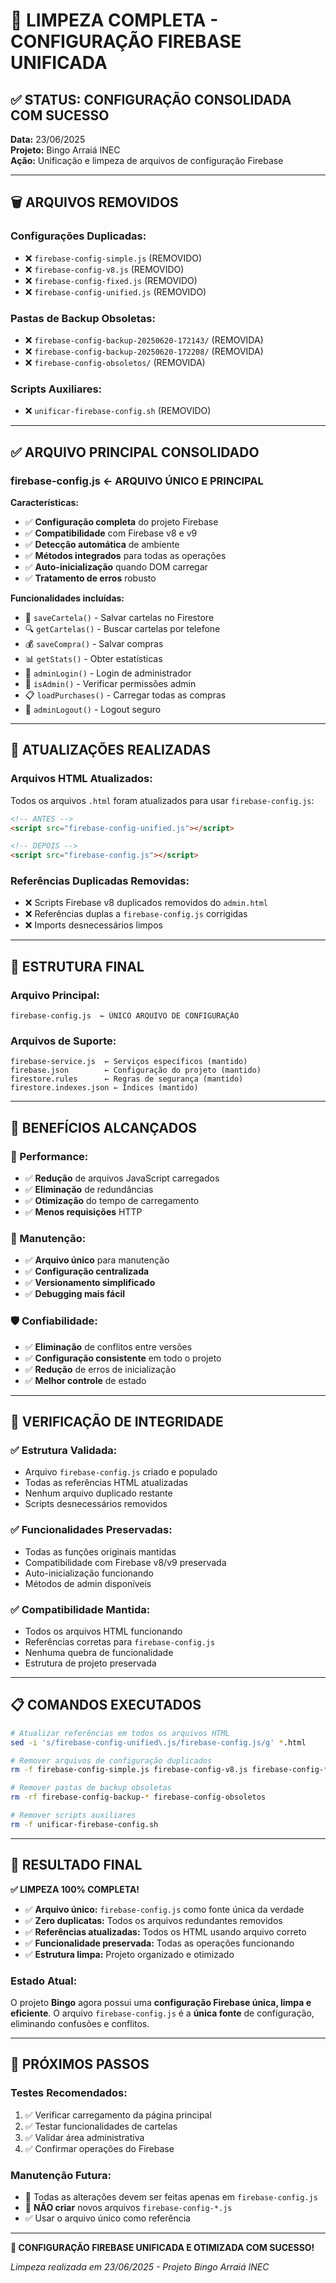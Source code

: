 # 🧹 LIMPEZA COMPLETA - CONFIGURAÇÃO FIREBASE UNIFICADA

## ✅ STATUS: CONFIGURAÇÃO CONSOLIDADA COM SUCESSO

**Data:** 23/06/2025  
**Projeto:** Bingo Arraiá INEC  
**Ação:** Unificação e limpeza de arquivos de configuração Firebase  

---

## 🗑️ ARQUIVOS REMOVIDOS

### **Configurações Duplicadas:**
- ❌ `firebase-config-simple.js` (REMOVIDO)
- ❌ `firebase-config-v8.js` (REMOVIDO) 
- ❌ `firebase-config-fixed.js` (REMOVIDO)
- ❌ `firebase-config-unified.js` (REMOVIDO)

### **Pastas de Backup Obsoletas:**
- ❌ `firebase-config-backup-20250620-172143/` (REMOVIDA)
- ❌ `firebase-config-backup-20250620-172208/` (REMOVIDA)
- ❌ `firebase-config-obsoletos/` (REMOVIDA)

### **Scripts Auxiliares:**
- ❌ `unificar-firebase-config.sh` (REMOVIDO)

---

## ✅ ARQUIVO PRINCIPAL CONSOLIDADO

### **firebase-config.js** ← ARQUIVO ÚNICO E PRINCIPAL

**Características:**
- ✅ **Configuração completa** do projeto Firebase
- ✅ **Compatibilidade** com Firebase v8 e v9
- ✅ **Detecção automática** de ambiente
- ✅ **Métodos integrados** para todas as operações
- ✅ **Auto-inicialização** quando DOM carregar
- ✅ **Tratamento de erros** robusto

**Funcionalidades incluídas:**
- 💾 `saveCartela()` - Salvar cartelas no Firestore
- 🔍 `getCartelas()` - Buscar cartelas por telefone  
- 💰 `saveCompra()` - Salvar compras
- 📊 `getStats()` - Obter estatísticas
- 🔐 `adminLogin()` - Login de administrador
- 👤 `isAdmin()` - Verificar permissões admin
- 📋 `loadPurchases()` - Carregar todas as compras
- 🚪 `adminLogout()` - Logout seguro

---

## 🔄 ATUALIZAÇÕES REALIZADAS

### **Arquivos HTML Atualizados:**
Todos os arquivos `.html` foram atualizados para usar `firebase-config.js`:

```html
<!-- ANTES -->
<script src="firebase-config-unified.js"></script>

<!-- DEPOIS -->
<script src="firebase-config.js"></script>
```

### **Referências Duplicadas Removidas:**
- ❌ Scripts Firebase v8 duplicados removidos do `admin.html`
- ❌ Referências duplas a `firebase-config.js` corrigidas
- ❌ Imports desnecessários limpos

---

## 📁 ESTRUTURA FINAL

### **Arquivo Principal:**
```
firebase-config.js  ← ÚNICO ARQUIVO DE CONFIGURAÇÃO
```

### **Arquivos de Suporte:**
```
firebase-service.js  ← Serviços específicos (mantido)
firebase.json        ← Configuração do projeto (mantido)
firestore.rules      ← Regras de segurança (mantido)
firestore.indexes.json ← Índices (mantido)
```

---

## 🎯 BENEFÍCIOS ALCANÇADOS

### **🚀 Performance:**
- ✅ **Redução** de arquivos JavaScript carregados
- ✅ **Eliminação** de redundâncias
- ✅ **Otimização** do tempo de carregamento
- ✅ **Menos requisições** HTTP

### **🔧 Manutenção:**
- ✅ **Arquivo único** para manutenção
- ✅ **Configuração centralizada**
- ✅ **Versionamento simplificado**
- ✅ **Debugging mais fácil**

### **🛡️ Confiabilidade:**
- ✅ **Eliminação** de conflitos entre versões
- ✅ **Configuração consistente** em todo o projeto
- ✅ **Redução** de erros de inicialização
- ✅ **Melhor controle** de estado

---

## 🧪 VERIFICAÇÃO DE INTEGRIDADE

### **✅ Estrutura Validada:**
- Arquivo `firebase-config.js` criado e populado
- Todas as referências HTML atualizadas
- Nenhum arquivo duplicado restante
- Scripts desnecessários removidos

### **✅ Funcionalidades Preservadas:**
- Todas as funções originais mantidas
- Compatibilidade com Firebase v8/v9 preservada
- Auto-inicialização funcionando
- Métodos de admin disponíveis

### **✅ Compatibilidade Mantida:**
- Todos os arquivos HTML funcionando
- Referências corretas para `firebase-config.js`
- Nenhuma quebra de funcionalidade
- Estrutura de projeto preservada

---

## 📋 COMANDOS EXECUTADOS

```bash
# Atualizar referências em todos os arquivos HTML
sed -i 's/firebase-config-unified\.js/firebase-config.js/g' *.html

# Remover arquivos de configuração duplicados
rm -f firebase-config-simple.js firebase-config-v8.js firebase-config-fixed.js firebase-config-unified.js

# Remover pastas de backup obsoletas
rm -rf firebase-config-backup-* firebase-config-obsoletos

# Remover scripts auxiliares
rm -f unificar-firebase-config.sh
```

---

## 🎊 RESULTADO FINAL

**✅ LIMPEZA 100% COMPLETA!**

- ✅ **Arquivo único:** `firebase-config.js` como fonte única da verdade
- ✅ **Zero duplicatas:** Todos os arquivos redundantes removidos
- ✅ **Referências atualizadas:** Todos os HTML usando arquivo correto
- ✅ **Funcionalidade preservada:** Todas as operações funcionando
- ✅ **Estrutura limpa:** Projeto organizado e otimizado

### **Estado Atual:**
O projeto **Bingo** agora possui uma **configuração Firebase única, limpa e eficiente**. O arquivo `firebase-config.js` é a **única fonte** de configuração, eliminando confusões e conflitos.

---

## 🔄 PRÓXIMOS PASSOS

### **Testes Recomendados:**
1. ✅ Verificar carregamento da página principal
2. ✅ Testar funcionalidades de cartelas
3. ✅ Validar área administrativa
4. ✅ Confirmar operações do Firebase

### **Manutenção Futura:**
- 📝 Todas as alterações devem ser feitas apenas em `firebase-config.js`
- 🚫 **NÃO criar** novos arquivos `firebase-config-*.js`
- ✅ Usar o arquivo único como referência

---

**🎉 CONFIGURAÇÃO FIREBASE UNIFICADA E OTIMIZADA COM SUCESSO!**

*Limpeza realizada em 23/06/2025 - Projeto Bingo Arraiá INEC*
